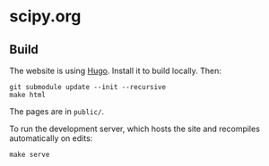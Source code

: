 # scipy.org

## Build

The website is using [Hugo](https://gohugo.io). Install it to build locally.
Then:

```
git submodule update --init --recursive
make html
```

The pages are in `public/`.

To run the development server, which hosts the site and recompiles
automatically on edits:

```
make serve
```
